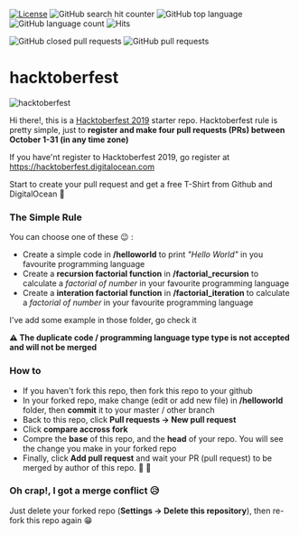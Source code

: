 [![License](https://img.shields.io/github/license/ezralazuardy/hacktoberfest?color=orange&style=flat-square)](https://github.com/ezralazuardy/hacktoberfest/blob/master/LICENSE)
![GitHub search hit counter](https://img.shields.io/github/search/ezralazuardy/hacktoberfest/hacktoberfest?color=red&style=flat-square)
![GitHub top language](https://img.shields.io/github/languages/top/ezralazuardy/hacktoberfest?color=teal&style=flat-square)
![GitHub language count](https://img.shields.io/github/languages/count/ezralazuardy/hacktoberfest?style=flat-square)
![Hits](https://hitcounter.pythonanywhere.com/count/tag.svg?url=https%3A%2F%2Fgithub.com%2Fezralazuardy%2Fhacktoberfest)

![GitHub closed pull requests](https://img.shields.io/github/issues-pr-closed/ezralazuardy/hacktoberfest?style=flat-square)
![GitHub pull requests](https://img.shields.io/github/issues-pr-raw/ezralazuardy/hacktoberfest?color=green&style=flat-square)

# hacktoberfest

![hacktoberfest](https://raw.githubusercontent.com/ezralazuardy/hacktoberfest/master/assets/hacktoberfest.png)

Hi there!, this is a [Hacktoberfest 2019](https://hacktoberfest.digitalocean.com) starter repo. Hacktoberfest rule is pretty simple, just to **register and make four pull requests (PRs) between October 1-31 (in any time zone)**

If you have'nt register to Hacktoberfest 2019, go register at https://hacktoberfest.digitalocean.com

Start to create your pull request and get a free T-Shirt from Github and DigitalOcean :tada:

### The Simple Rule

You can choose one of these :wink: :

- Create a simple code in **/helloworld** to print *"Hello World"* in you favourite programming language
- Create a **recursion factorial function** in **/factorial_recursion** to calculate a *factorial of number* in your favourite programming language
- Create a **interation factorial function** in **/factorial_iteration** to calculate a *factorial of number* in your favourite programming language

I've add some example in those folder, go check it

**:warning: The duplicate code / programming language type type is not accepted and will not be merged**

### How to

- If you haven't fork this repo, then fork this repo to your github
- In your forked repo, make change (edit or add new file) in **/helloworld** folder, then **commit** it to your master / other branch
- Back to this repo, click **Pull requests -> New pull request**
- Click **compare accross fork**
- Compre the **base** of this repo, and the **head** of your repo. You will see the change you make in your forked repo
- Finally, click **Add pull request** and wait your PR (pull request) to be merged by author of this repo.  :tada: :tada:


### Oh crap!, I got a merge conflict :disappointed_relieved:

Just delete your forked repo (**Settings -> Delete this repository**), then re-fork this repo again :grin:
